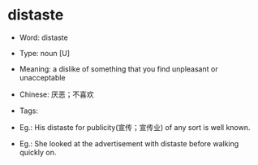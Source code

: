 # distaste

- Word: distaste

- Type: noun [U]
- Meaning: a dislike of something that you find unpleasant or unacceptable
- Chinese: 厌恶；不喜欢
- Tags: 
- Eg.: His distaste for publicity(宣传；宣传业) of any sort is well known.
- Eg.: She looked at the advertisement with distaste before walking quickly on.

